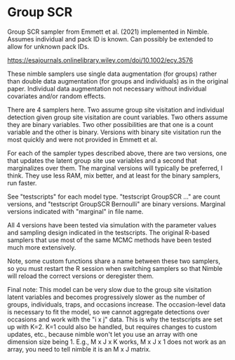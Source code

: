 # Group SCR
Group SCR sampler from Emmett et al. (2021) implemented in Nimble. Assumes individual and pack ID is known. Can possibly be extended to allow for unknown pack IDs.

https://esajournals.onlinelibrary.wiley.com/doi/10.1002/ecy.3576

These nimble samplers use single data augmentation (for groups) rather than double data augmentation (for groups and individuals) as in the original paper. Individual data augmentation not necessary without individual covariates and/or random effects. 

There are 4 samplers here. Two assume group site visitation and individual detection given group site visitation are count variables. Two others assume they are binary variables. Two other possibilities are that one is a count variable and the other is binary. Versions with binary site visitation run the most quickly and were not provided in Emmett et al. 

For each of the sampler types described above, there are two versions, one that updates the latent group site use variables and a second that marginalizes over them. The marginal versions will typically be preferred, I think. They use less RAM, mix better, and at least for the binary samplers, run faster.

See "testscripts" for each model type. "testscript GroupSCR ..." are count versions, and "testscript GroupSCR Bernoulli" are binary versions. Marginal versions indicated with "marginal" in file name.

All 4 versions have been tested via simulation with the parameter values and sampling design indicated in the testscripts. The original R-based samplers that use most of the same MCMC methods have been tested much more extensively.

Note, some custom functions share a name between these two samplers, so you must restart the R session when switching samplers so that Nimble will reload the correct versions or deregister them.

Final note: This model can be very slow due to the group site visitation latent variables and becomes progressively slower as the number of groups, individuals, traps, and occasions increase. The occasion-level data is necessary to fit the model, so we cannot aggregate detections over occasions and work with the "i x j" data. This is why the testscripts are set up with K=2. K=1 could also be handled, but requires changes to custom updates, etc., because nimble won't let you use an array with one dimension size being 1. E.g., M x J x K works, M x J x 1 does not work as an array, you need to tell nimble it is an M x J matrix.